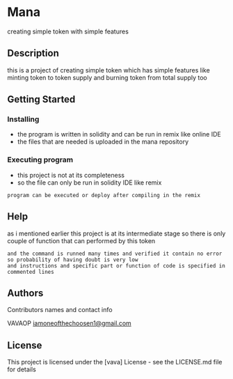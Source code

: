 # Mana

creating simple token with simple features

## Description

this is a project of creating simple token which has simple features like minting token to token supply and burning token from total supply too

## Getting Started

### Installing

* the program is written in solidity and can be run in remix like online IDE
* the files that are needed is uploaded in the mana repository
### Executing program

* this project is not at its completeness
* so the file can only be run in solidity IDE like remix
```
program can be executed or deploy after compiling in the remix
```

## Help

as i mentioned earlier this project is at its intermediate stage 
so there is only couple of function that can performed by this token

```
and the command is runned many times and verified it contain no error
so probability of having doubt is very low 
and instructions and specific part or function of code is specified in commented lines
```

## Authors

Contributors names and contact info

VAVAOP 
iamoneofthechoosen1@gmail.com


## License

This project is licensed under the [vava] License - see the LICENSE.md file for details

